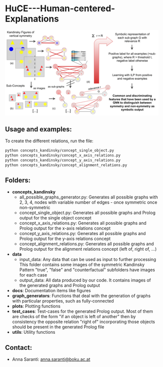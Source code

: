 # HuCE---Human-centered-Explanations

![This is an image](docs/figures/Interpretable-Relevance-Predicates.png)

## Usage and examples:

To create the different relations, run the file:

```
python concepts_kandinsky/concept_single_object.py
python concepts_kandinsky/concept_x_axis_relations.py
python concepts_kandinsky/concept_y_axis_relations.py
python concepts_kandinsky/concept_alignment_relations.py
```

## Folders:

- **concepts_kandinsky**
  - all_possible_graphs_generator.py: Generates all possible graphs with 2, 3, 4, nodes with                                       variable number of edges - 
                                      once symmetric once non-symmetric 
  - concept_single_object.py: Generates all possible graphs and Prolog output for the single                               object concept
  - concept_x_axis_relations.py: Generates all possible graphs and Prolog output for the
                                 x-axis relations concept
  - concept_y_axis_relations.py: Generates all possible graphs and Prolog output for the
                                 y-axis relations concept
  - concept_alignment_relations.py: Generates all possible graphs and Prolog output for the
                                    alignment relations concept (left of, right of, ...)
- **data**
  - input_data: Any data that can be used as input to further processing
                This folder contains some images of the symmetric Kandinsky Pattern
                "true", "false" and "counterfactual" subfolders have images for each case
  - output_data: All data produced by our code. It contains images of the generated graphs
                 and Prolog output
- **docs**: Documentation items like figures
- **graph_generators**: Functions that deal with the generation of graphs with particular 
                    properties, such as fully-connected
- **plots**: Plotting functions
- **test_cases**: Test-cases for the generated Prolog output. Most of them are checks of the
              form "if an object is left of another" then by consistency the opposite 
              relation "right of" incorporating those objects should be present in the
              generated Prolog file
- **utils**: Utility functions

## Contact:

- Anna Saranti: [anna.saranti@boku.ac.at](mailto:anna.saranti@boku.ac.at)

